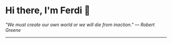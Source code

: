 <h1>Hi there, I'm Ferdi 👋</h1>

<p><em>
  "We must create our own world or we will die from inaction." — Robert Greene
</em></p>

---
